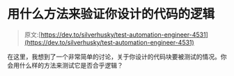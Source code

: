 # 用什么方法来验证你设计的代码的逻辑

> 原文:[https://dev.to/silverhusky/test-automation-engineer-4531](https://dev.to/silverhusky/test-automation-engineer-4531)

在这里，我想到了一个非常简单的讨论，关于你设计的代码块要被测试的情况。你会用什么样的方法来测试它是否合乎逻辑？